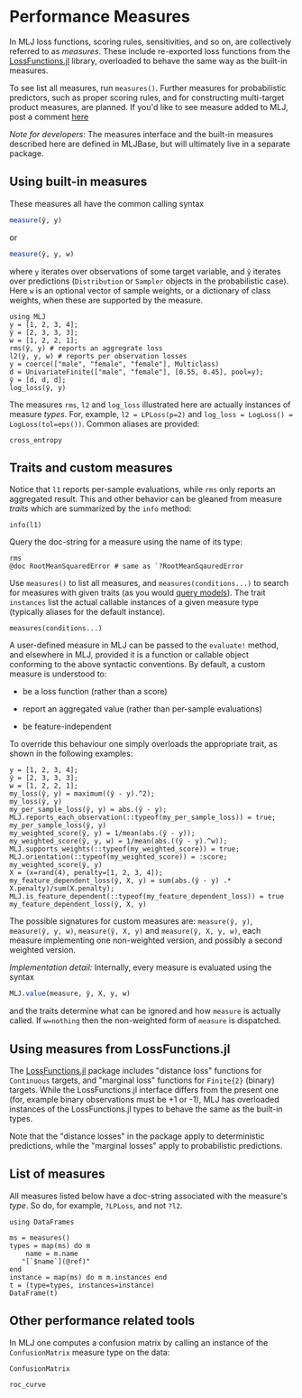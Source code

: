 # Performance Measures

In MLJ loss functions, scoring rules, sensitivities, and so on, are
collectively referred to as *measures*. These include re-exported loss
functions from the
[LossFunctions.jl](https://github.com/JuliaML/LossFunctions.jl)
library, overloaded to behave the same way as the built-in measures.

To see list all measures, run `measures()`.  Further measures for
probabilistic predictors, such as proper scoring rules, and for
constructing multi-target product measures, are planned.  If you'd like
to see measure added to MLJ, post a comment
[here](https://github.com/alan-turing-institute/MLJBase.jl/issues/299)

*Note for developers:* The measures interface and the built-in
measures described here are defined in MLJBase, but will ultimately live
in a separate package.


## Using built-in measures

These measures all have the common calling syntax

```julia
measure(ŷ, y)
```

or

```julia
measure(ŷ, y, w)
```

where `y` iterates over observations of some target variable, and `ŷ`
iterates over predictions (`Distribution` or `Sampler` objects in the
probabilistic case). Here `w` is an optional vector of sample weights,
or a dictionary of class weights, when these are supported by the
measure.

```@repl losses_and_scores
using MLJ
y = [1, 2, 3, 4];
ŷ = [2, 3, 3, 3];
w = [1, 2, 2, 1];
rms(ŷ, y) # reports an aggregrate loss
l2(ŷ, y, w) # reports per observation losses
y = coerce(["male", "female", "female"], Multiclass)
d = UnivariateFinite(["male", "female"], [0.55, 0.45], pool=y);
ŷ = [d, d, d];
log_loss(ŷ, y)
```

The measures `rms`, `l2` and `log_loss` illustrated here are actually
        instances of measure *types*. For, example, `l2 = LPLoss(p=2)` and
`log_loss = LogLoss() = LogLoss(tol=eps())`. Common aliases are
provided:

```@repl losses_and_scores
cross_entropy
```

## Traits and custom measures

Notice that `l1` reports per-sample evaluations, while `rms`
only reports an aggregated result. This and other behavior can be
gleaned from measure *traits* which are summarized by the `info`
method:

```@repl losses_and_scores
info(l1)
```

Query the doc-string for a measure using the name of its type:

```@repl losses_and_scores
rms
@doc RootMeanSquaredError # same as `?RootMeanSqauredError
```

Use `measures()` to list all measures, and `measures(conditions...)` to
search for measures with given traits (as you would [query
models](model_search.md)). The trait `instances` list the actual
callable instances of a given measure type (typically aliases for the
default instance).

```@docs
measures(conditions...)
```

A user-defined measure in MLJ can be passed to the `evaluate!`
method, and elsewhere in MLJ, provided it is a function or callable
object conforming to the above syntactic conventions. By default, a
custom measure is understood to:

- be a loss function (rather than a score)

- report an aggregated value (rather than per-sample evaluations)

- be feature-independent

To override this behaviour one simply overloads the appropriate trait,
as shown in the following examples:

```@repl losses_and_scores
y = [1, 2, 3, 4];
ŷ = [2, 3, 3, 3];
w = [1, 2, 2, 1];
my_loss(ŷ, y) = maximum((ŷ - y).^2);
my_loss(ŷ, y)
my_per_sample_loss(ŷ, y) = abs.(ŷ - y);
MLJ.reports_each_observation(::typeof(my_per_sample_loss)) = true;
my_per_sample_loss(ŷ, y)
my_weighted_score(ŷ, y) = 1/mean(abs.(ŷ - y));
my_weighted_score(ŷ, y, w) = 1/mean(abs.((ŷ - y).^w));
MLJ.supports_weights(::typeof(my_weighted_score)) = true;
MLJ.orientation(::typeof(my_weighted_score)) = :score;
my_weighted_score(ŷ, y)
X = (x=rand(4), penalty=[1, 2, 3, 4]);
my_feature_dependent_loss(ŷ, X, y) = sum(abs.(ŷ - y) .* X.penalty)/sum(X.penalty);
MLJ.is_feature_dependent(::typeof(my_feature_dependent_loss)) = true
my_feature_dependent_loss(ŷ, X, y)
```

The possible signatures for custom measures are: `measure(ŷ, y)`,
`measure(ŷ, y, w)`, `measure(ŷ, X, y)` and `measure(ŷ, X, y, w)`, each
measure implementing one non-weighted version, and possibly a second
weighted version.

*Implementation detail:* Internally, every measure is evaluated using
the syntax

```julia
MLJ.value(measure, ŷ, X, y, w)
```
and the traits determine what can be ignored and how `measure` is actually called. If `w=nothing` then the non-weighted form of `measure` is
dispatched.

## Using measures from LossFunctions.jl

The [LossFunctions.jl](https://github.com/JuliaML/LossFunctions.jl)
package includes "distance loss" functions for `Continuous` targets,
and "marginal loss" functions for `Finite{2}` (binary) targets. While the
LossFunctions.jl interface differs from the present one (for, example
binary observations must be +1 or -1), MLJ has overloaded instances
of the LossFunctions.jl types to behave the same as the built-in
types.

Note that the "distance losses" in the package apply to deterministic
predictions, while the "marginal losses" apply to probabilistic
predictions.


## List of measures

All measures listed below have a doc-string associated with the measure's
*type*. So do, for example, `?LPLoss`, and not `?l2`.

```@setup losses_and_scores
using DataFrames
```

```@example losses_and_scores
ms = measures()
types = map(ms) do m
    name = m.name
   "[`$name`](@ref)"
end
instance = map(ms) do m m.instances end
t = (type=types, instances=instance)
DataFrame(t)
```


## Other performance related tools

In MLJ one computes a confusion matrix by calling an instance of the
`ConfusionMatrix` measure type on the data:

```@docs
ConfusionMatrix
```

```@docs
roc_curve
```
